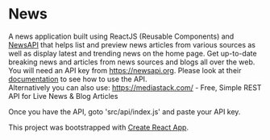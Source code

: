 # News

A news application built using ReactJS (Reusable Components) and [NewsAPI](https://newsapi.org/) that helps list and preview news articles from various sources as well as display latest and trending news on the home page. Get up-to-date breaking news and articles from news sources and blogs all over the web.
You will need an API key from https://newsapi.org.
Please look at their [documentation](https://newsapi.org/docs) to see how to use the API.  
Alternatively you can also use: https://mediastack.com/ - Free, Simple REST API for Live News & Blog Articles

Once you have the API, goto 'src/api/index.js' and paste your API key.

This project was bootstrapped with [Create React App](https://github.com/facebook/create-react-app).
